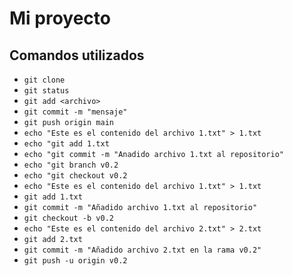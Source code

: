 # Mi proyecto

## Comandos utilizados

- `git clone`
- `git status`
- `git add <archivo>`
- `git commit -m "mensaje"`
- `git push origin main`
- `echo "Este es el contenido del archivo 1.txt" > 1.txt`
- `echo "git add 1.txt`
- `echo "git commit -m "Anadido archivo 1.txt al repositorio"`
- `echo "git branch v0.2`
- `echo "git checkout v0.2`
- `echo "Este es el contenido del archivo 1.txt" > 1.txt`
- `git add 1.txt`
- `git commit -m "Añadido archivo 1.txt al repositorio"`
- `git checkout -b v0.2`
- `echo "Este es el contenido del archivo 2.txt" > 2.txt`
- `git add 2.txt`
- `git commit -m "Añadido archivo 2.txt en la rama v0.2"`
- `git push -u origin v0.2`














